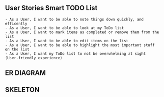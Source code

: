 ## User Stories Smart TODO List
    - As a User, I want to be able to note things down quickly, and efficently
    - As a User, I want to be able to look at my ToDo list 
    - As a User, I want to mark items as completed or remove them from the list
    - As a User, I want to be able to edit items on the list
    - As a User, I want to be able to highlight the most important stuff on the list
    - As a User, I want my ToDo list to not be overwhelming at sight (User-friendly experience) 

## ER DIAGRAM



## SKELETON
